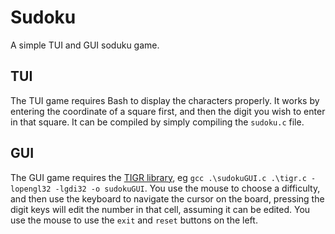 # Sudoku
A simple TUI and GUI soduku game.


## TUI
The TUI game requires Bash to display the characters properly. It works by entering the coordinate of a square first, and then the digit you wish to enter in that square. 
It can be compiled by simply compiling the `sudoku.c` file.

## GUI
The GUI game requires the [TIGR library](https://github.com/erkkah/tigr), eg `gcc .\sudokuGUI.c .\tigr.c -lopengl32 -lgdi32 -o sudokuGUI`.
You use the mouse to choose a difficulty, and then use the keyboard to navigate the cursor on the board, pressing the digit keys will edit the number in that cell, assuming it can be edited.
You use the mouse to use the `exit` and `reset` buttons on the left.
